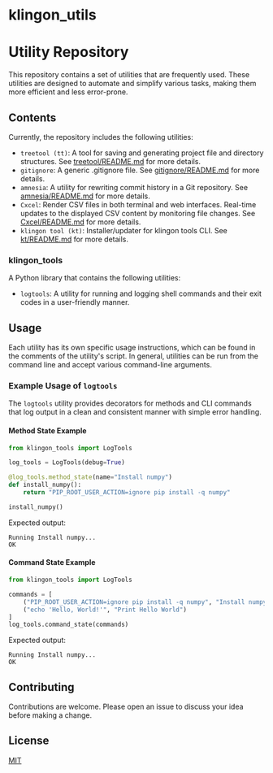 # klingon_utils
# Utility Repository

This repository contains a set of utilities that are frequently used. These utilities are designed to automate and simplify various tasks, making them more efficient and less error-prone.

## Contents

Currently, the repository includes the following utilities:

- `treetool (tt)`: A tool for saving and generating project file and directory structures. See [treetool/README.md](treetool/README.md) for more details.
- `gitignore`: A generic .gitignore file. See [gitignore/README.md](gitignore/README.md) for more details.
- `amnesia`: A utility for rewriting commit history in a Git repository. See [amnesia/README.md](amnesia/README.md) for more details.
- `Cxcel`: Render CSV files in both terminal and web interfaces. Real-time updates to the displayed CSV content by monitoring file changes. See [Cxcel/README.md](Cxcel/README.md) for more details.
- `klingon tool (kt)`: Installer/updater for klingon tools CLI. See [kt/README.md](kt/README.md) for more details.

### klingon_tools

A Python library that contains the following utilities:

- `logtools`: A utility for running and logging shell commands and their exit codes in a user-friendly manner.

## Usage

Each utility has its own specific usage instructions, which can be found in the comments of the utility's script. In general, utilities can be run from the command line and accept various command-line arguments.

### Example Usage of `logtools`

The `logtools` utility provides decorators for methods and CLI commands that log output in a clean and consistent manner with simple error handling.

#### Method State Example

```python
from klingon_tools import LogTools

log_tools = LogTools(debug=True)

@log_tools.method_state(name="Install numpy")
def install_numpy():
    return "PIP_ROOT_USER_ACTION=ignore pip install -q numpy"

install_numpy()
```

Expected output:

```plaintext
Running Install numpy...                                               OK
```

#### Command State Example

```python
from klingon_tools import LogTools

commands = [
    ("PIP_ROOT_USER_ACTION=ignore pip install -q numpy", "Install numpy"),
    ("echo 'Hello, World!'", "Print Hello World")
]
log_tools.command_state(commands)
```

Expected output:

```plaintext
Running Install numpy...                                               OK
```

## Contributing

Contributions are welcome. Please open an issue to discuss your idea before making a change.

## License

[MIT](https://choosealicense.com/licenses/mit/)
